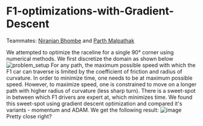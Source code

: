 # F1-optimizations-with-Gradient-Descent

Teammates: [Niranjan Bhombe](https://www.linkedin.com/in/niranjan-bhombe-364704127/) and [Parth Malpathak](https://github.com/parthmalpathak)

We attempted to optimize the raceline for a single 90° corner using numerical methods. We first discretize the domain as shown below
![problem_setup](https://github.com/sgodse16/F1-optimizations-with-Gradient-Descent/assets/109099769/6df06f6f-a092-4581-a5a8-79a2a75f871d)
For any path, the maximum possible speed with which the F1 car can traverse is limited by the coefficient of friction and radius of curvature. In order to minimize time, one needs to be at maximum possible speed. However, to maximize speed, one is constrained to move on a longer path with higher radius of curvature (less sharp turn). There is a sweet-spot in between which F1 drivers are expert at, which minimizes time. We found this sweet-spot using gradient descent optimization and compared it's variants - momentum and ADAM. We get the following result:
![image](https://github.com/sgodse16/F1-optimizations-with-Gradient-Descent/assets/109099769/d203090b-77c3-4a2c-9901-6ce2902aa3ae)
Pretty close right?
